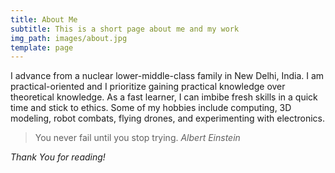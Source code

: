 ```yaml
---
title: About Me
subtitle: This is a short page about me and my work
img_path: images/about.jpg
template: page
---
```


I advance from a nuclear lower-middle-class family in New Delhi, India. I am practical-oriented and I prioritize gaining practical knowledge over theoretical knowledge. As a fast learner, I can imbibe fresh skills in a quick time and stick to ethics. Some of my hobbies include computing, 3D modeling, robot combats, flying drones, and experimenting with electronics.

>You never fail until you stop trying.<cite> Albert Einstein </cite>

*Thank You for reading!*
